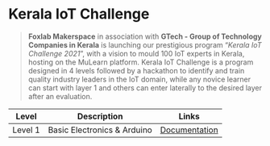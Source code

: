 # Kerala IoT Challenge

> **Foxlab Makerspace** in association with **GTech - Group of Technology Companies in Kerala** is launching our prestigious program  “*Kerala IoT Challenge 2021*”,  with a vision to mould 100 IoT experts in Kerala, hosting on the MuLearn platform. Kerala IoT Challenge is a program designed in 4 levels followed by a hackathon to identify and train quality industry leaders in the IoT domain, while any novice learner can start with layer 1 and others can enter laterally to the desired layer after an evaluation.

| Level | Description | Links |
| ----- | ------------ | ----- |
| Level 1 | Basic Electronics & Arduino | [Documentation](https://Jovit-Mathew236.github.io/Kerala-Iot-Challenge/Level1)
